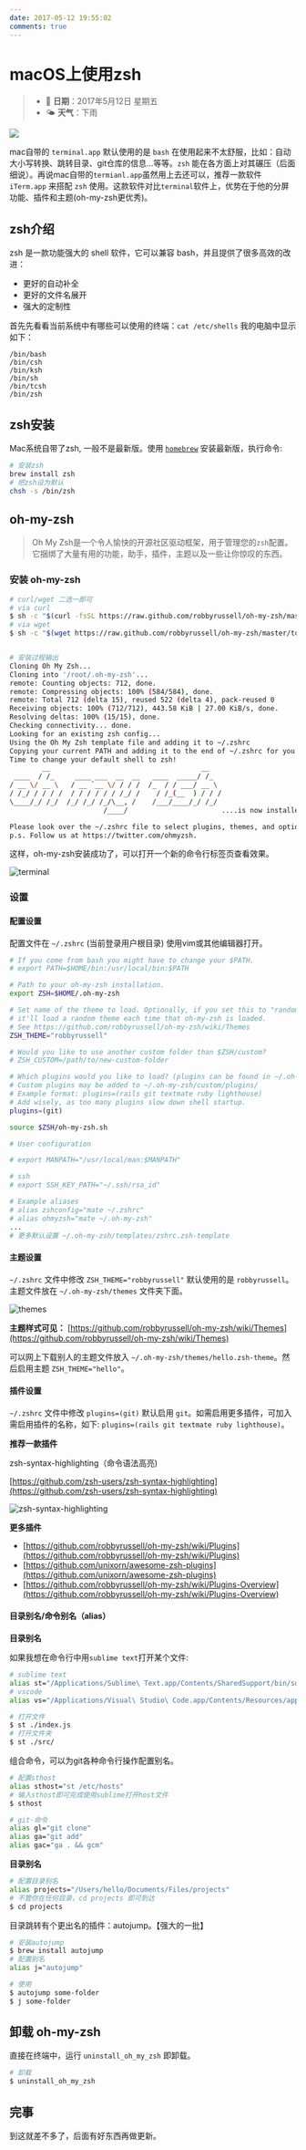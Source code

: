 ```yaml
---
date: 2017-05-12 19:55:02
comments: true
---
```


# macOS上使用zsh

> * 📅 **日期**：2017年5月12日 星期五
> * 🌤 **天气**：下雨

![](/assets/image/image%20%287%29.png)

mac自带的 `terminal.app` 默认使用的是 `bash` 在使用起来不太舒服，比如：自动大小写转换、跳转目录、git仓库的信息...等等。`zsh` 能在各方面上对其碾压（后面细说）。再说mac自带的`termianl.app`虽然用上去还可以，推荐一款软件`iTerm.app` 来搭配 `zsh` 使用。这款软件对比`terminal`软件上，优势在于他的分屏功能、插件和主题\(oh-my-zsh更优秀\)。

## zsh介绍

zsh 是一款功能强大的 shell 软件，它可以兼容 bash，并且提供了很多高效的改进：

* 更好的自动补全
* 更好的文件名展开
* 强大的定制性

首先先看看当前系统中有哪些可以使用的终端：`cat /etc/shells` 我的电脑中显示如下：

```text
/bin/bash
/bin/csh
/bin/ksh
/bin/sh
/bin/tcsh
/bin/zsh
```

## zsh安装

Mac系统自带了zsh, 一般不是最新版。使用 [`homebrew`](https://brew.sh/) 安装最新版，执行命令:

```bash
# 安装zsh
brew install zsh
# 把zsh设为默认
chsh -s /bin/zsh
```

## oh-my-zsh

> Oh My Zsh是一个令人愉快的开源社区驱动框架，用于管理您的`zsh`配置。它捆绑了大量有用的功能，助手，插件，主题以及一些让你惊叹的东西。

### 安装 oh-my-zsh

```bash
# curl/wget 二选一即可
# via curl
$ sh -c "$(curl -fsSL https://raw.github.com/robbyrussell/oh-my-zsh/master/tools/install.sh)"
# via wget
$ sh -c "$(wget https://raw.github.com/robbyrussell/oh-my-zsh/master/tools/install.sh -O -)"


# 安装过程输出
Cloning Oh My Zsh...
Cloning into '/root/.oh-my-zsh'...
remote: Counting objects: 712, done.
remote: Compressing objects: 100% (584/584), done.
remote: Total 712 (delta 15), reused 522 (delta 4), pack-reused 0
Receiving objects: 100% (712/712), 443.58 KiB | 27.00 KiB/s, done.
Resolving deltas: 100% (15/15), done.
Checking connectivity... done.
Looking for an existing zsh config...
Using the Oh My Zsh template file and adding it to ~/.zshrc
Copying your current PATH and adding it to the end of ~/.zshrc for you.
Time to change your default shell to zsh!
        __                                     __
 ____  / /_     ____ ___  __  __   ____  _____/ /_
/ __ \/ __ \   / __ `__ \/ / / /  /_  / / ___/ __ \
/ /_/ / / / /  / / / / / / /_/ /    / /_(__  ) / / /
\____/_/ /_/  /_/ /_/ /_/\__, /    /___/____/_/ /_/
                       /____/                       ....is now installed!

Please look over the ~/.zshrc file to select plugins, themes, and options.
p.s. Follow us at https://twitter.com/ohmyzsh.
```

这样，oh-my-zsh安装成功了，可以打开一个新的命令行标签页查看效果。

![terminal](http://ww1.sinaimg.cn/large/708e7d29gy1fss1i8rtk3j20ln0fmt95)

### 设置

#### 配置设置

配置文件在 `~/.zshrc` \(当前登录用户根目录\) 使用vim或其他编辑器打开。

```bash
# If you come from bash you might have to change your $PATH.
# export PATH=$HOME/bin:/usr/local/bin:$PATH

# Path to your oh-my-zsh installation.
export ZSH=$HOME/.oh-my-zsh

# Set name of the theme to load. Optionally, if you set this to "random"
# it'll load a random theme each time that oh-my-zsh is loaded.
# See https://github.com/robbyrussell/oh-my-zsh/wiki/Themes
ZSH_THEME="robbyrussell"

# Would you like to use another custom folder than $ZSH/custom?
# ZSH_CUSTOM=/path/to/new-custom-folder

# Which plugins would you like to load? (plugins can be found in ~/.oh-my-zsh/plugins/*)
# Custom plugins may be added to ~/.oh-my-zsh/custom/plugins/
# Example format: plugins=(rails git textmate ruby lighthouse)
# Add wisely, as too many plugins slow down shell startup.
plugins=(git)

source $ZSH/oh-my-zsh.sh

# User configuration

# export MANPATH="/usr/local/man:$MANPATH"

# ssh
# export SSH_KEY_PATH="~/.ssh/rsa_id"

# Example aliases
# alias zshconfig="mate ~/.zshrc"
# alias ohmyzsh="mate ~/.oh-my-zsh"
...
# 更多默认设置 ~/.oh-my-zsh/templates/zshrc.zsh-template
```

#### 主题设置

`~/.zshrc` 文件中修改 `ZSH_THEME="robbyrussell"` 默认使用的是 `robbyrussell`。主题文件放在 `~/.oh-my-zsh/themes` 文件夹下面。

![themes](http://ww1.sinaimg.cn/large/708e7d29gy1fss1pkujf4j20ln0ei40q)

**主题样式可见：** [https://github.com/robbyrussell/oh-my-zsh/wiki/Themes](https://github.com/robbyrussell/oh-my-zsh/wiki/Themes)

可以网上下载别人的主题文件放入 `~/.oh-my-zsh/themes/hello.zsh-theme`。然后启用主题 `ZSH_THEME="hello"`。

#### 插件设置

`~/.zshrc` 文件中修改 `plugins=(git)` 默认启用 `git`。如需启用更多插件，可加入需启用插件的名称，如下: `plugins=(rails git textmate ruby lighthouse)`。

**推荐一款插件**

zsh-syntax-highlighting（命令语法高亮\)

[https://github.com/zsh-users/zsh-syntax-highlighting](https://github.com/zsh-users/zsh-syntax-highlighting)

![zsh-syntax-highlighting](http://ww1.sinaimg.cn/large/708e7d29gy1fss217akkkj20ln08edg9)

**更多插件**

* [https://github.com/robbyrussell/oh-my-zsh/wiki/Plugins](https://github.com/robbyrussell/oh-my-zsh/wiki/Plugins)
* [https://github.com/unixorn/awesome-zsh-plugins](https://github.com/unixorn/awesome-zsh-plugins)
* [https://github.com/robbyrussell/oh-my-zsh/wiki/Plugins-Overview](https://github.com/robbyrussell/oh-my-zsh/wiki/Plugins-Overview)

#### 目录别名/命令别名（alias）

**目录别名**

如果我想在命令行中用`sublime text`打开某个文件:

```bash
# sublime text
alias st="/Applications/Sublime\ Text.app/Contents/SharedSupport/bin/subl"
# vscode
alias vs="/Applications/Visual\ Studio\ Code.app/Contents/Resources/app/bin/code"

# 打开文件
$ st ./index.js
# 打开文件夹
$ st ./src/
```

组合命令，可以为git各种命令行操作配置别名。

```bash
# 配置sthost
alias sthost="st /etc/hosts"
# 输入sthost即可完成使用sublime打开host文件
$ sthost

# git·命令
alias gl="git clone"
alias ga="git add"
alias gac="ga . && gcm"
```

**目录别名**

```bash
# 配置目录别名
alias projects="/Users/hello/Documents/Files/projects"
# 不管你在任何目录，cd projects 即可到达
$ cd projects
```

目录跳转有个更出名的插件：autojump。【强大的一批】

```bash
# 安装autojump
$ brew install autojump
# 配置别名
alias j="autojump"

# 使用
$ autojump some-folder
$ j some-folder
```

## 卸载 oh-my-zsh

直接在终端中，运行 `uninstall_oh_my_zsh` 即卸载。

```bash
# 卸载
$ uninstall_oh_my_zsh
```

## 完事

到这就差不多了，后面有好东西再做更新。
